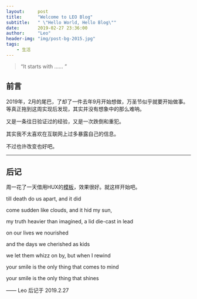 ```yaml
---
layout:     post
title:      "Welcome to LEO Blog"
subtitle:   " \"Hello World, Hello Blog\""
date:       2019-02-27 23:36:00
author:     "Leo"
header-img: "img/post-bg-2015.jpg"
tags:
    - 生活
---
```


> “It starts with …… ”


## 前言

2019年，2月的尾巴，了却了一件去年9月开始想做，万圣节似乎就要开始做事。等真正拖到这周实现后发现，其实并没有想象中的那么难呐。

又是一条往日验证过的经验，又是一次跌倒和重犯。

其实我不太喜欢在互联网上过多暴露自己的信息。

不过也许改变也好吧。

---

## 后记

周一花了一天借用HUX的[模板](https://huangxuan.me/)，效果很好。就这样开始吧。

till death do us apart, and it did

come sudden like clouds, and it hid my sun,

my truth heavier than imagined, a lid die-cast in lead

on our lives we nourished

and the days we cherished as kids

we let them whizz on by, but when I rewind

your smile is the only thing that comes to mind

your smile is the only thing that shines


—— Leo 后记于 2019.2.27
